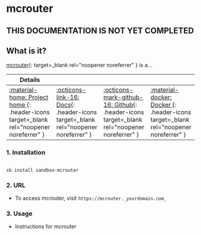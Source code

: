 # mcrouter

## THIS DOCUMENTATION IS NOT YET COMPLETED


## What is it?

[mcrouter](https://github.com/itzg/mc-router){: target=_blank rel="noopener noreferrer" } is a...

| Details     |             |             |             |
|-------------|-------------|-------------|-------------|
| [:material-home: Project home ](https://mcrouter.url){: .header-icons target=_blank rel="noopener noreferrer" } | [:octicons-link-16: Docs](https://mcrouter.docs.url){: .header-icons target=_blank rel="noopener noreferrer" } | [:octicons-mark-github-16: Github](https://github.com/mcrouter/mcrouter){: .header-icons target=_blank rel="noopener noreferrer" } | [:material-docker: Docker ](https://hub.docker.com/r/mcrouter/mcrouter){: .header-icons target=_blank rel="noopener noreferrer" }|

### 1. Installation

``` shell

sb install sandbox-mcrouter

```

### 2. URL

- To access mcrouter, visit `https://mcrouter._yourdomain.com_`

### 3. Usage

- Instructions for mcrouter
